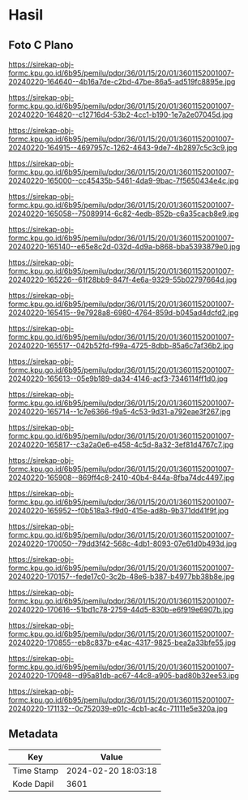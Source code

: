 # Hasil

## Foto C Plano

https://sirekap-obj-formc.kpu.go.id/6b95/pemilu/pdpr/36/01/15/20/01/3601152001007-20240220-164640--4b16a7de-c2bd-47be-86a5-ad519fc8895e.jpg

https://sirekap-obj-formc.kpu.go.id/6b95/pemilu/pdpr/36/01/15/20/01/3601152001007-20240220-164820--c12716d4-53b2-4cc1-b190-1e7a2e07045d.jpg

https://sirekap-obj-formc.kpu.go.id/6b95/pemilu/pdpr/36/01/15/20/01/3601152001007-20240220-164915--4697957c-1262-4643-9de7-4b2897c5c3c9.jpg

https://sirekap-obj-formc.kpu.go.id/6b95/pemilu/pdpr/36/01/15/20/01/3601152001007-20240220-165000--cc45435b-5461-4da9-9bac-7f5650434e4c.jpg

https://sirekap-obj-formc.kpu.go.id/6b95/pemilu/pdpr/36/01/15/20/01/3601152001007-20240220-165058--75089914-6c82-4edb-852b-c6a35cacb8e9.jpg

https://sirekap-obj-formc.kpu.go.id/6b95/pemilu/pdpr/36/01/15/20/01/3601152001007-20240220-165140--e65e8c2d-032d-4d9a-b868-bba5393879e0.jpg

https://sirekap-obj-formc.kpu.go.id/6b95/pemilu/pdpr/36/01/15/20/01/3601152001007-20240220-165226--61f28bb9-847f-4e6a-9329-55b02797664d.jpg

https://sirekap-obj-formc.kpu.go.id/6b95/pemilu/pdpr/36/01/15/20/01/3601152001007-20240220-165415--9e7928a8-6980-4764-859d-b045ad4dcfd2.jpg

https://sirekap-obj-formc.kpu.go.id/6b95/pemilu/pdpr/36/01/15/20/01/3601152001007-20240220-165517--042b52fd-f99a-4725-8dbb-85a6c7af36b2.jpg

https://sirekap-obj-formc.kpu.go.id/6b95/pemilu/pdpr/36/01/15/20/01/3601152001007-20240220-165613--05e9b189-da34-4146-acf3-7346114ff1d0.jpg

https://sirekap-obj-formc.kpu.go.id/6b95/pemilu/pdpr/36/01/15/20/01/3601152001007-20240220-165714--1c7e6366-f9a5-4c53-9d31-a792eae3f267.jpg

https://sirekap-obj-formc.kpu.go.id/6b95/pemilu/pdpr/36/01/15/20/01/3601152001007-20240220-165817--c3a2a0e6-e458-4c5d-8a32-3ef81d4767c7.jpg

https://sirekap-obj-formc.kpu.go.id/6b95/pemilu/pdpr/36/01/15/20/01/3601152001007-20240220-165908--869ff4c8-2410-40b4-844a-8fba74dc4497.jpg

https://sirekap-obj-formc.kpu.go.id/6b95/pemilu/pdpr/36/01/15/20/01/3601152001007-20240220-165952--f0b518a3-f9d0-415e-ad8b-9b371dd41f9f.jpg

https://sirekap-obj-formc.kpu.go.id/6b95/pemilu/pdpr/36/01/15/20/01/3601152001007-20240220-170050--79dd3f42-568c-4db1-8093-07e61d0b493d.jpg

https://sirekap-obj-formc.kpu.go.id/6b95/pemilu/pdpr/36/01/15/20/01/3601152001007-20240220-170157--fede17c0-3c2b-48e6-b387-b4977bb38b8e.jpg

https://sirekap-obj-formc.kpu.go.id/6b95/pemilu/pdpr/36/01/15/20/01/3601152001007-20240220-170616--51bd1c78-2759-44d5-830b-e6f919e6907b.jpg

https://sirekap-obj-formc.kpu.go.id/6b95/pemilu/pdpr/36/01/15/20/01/3601152001007-20240220-170855--eb8c837b-e4ac-4317-9825-bea2a33bfe55.jpg

https://sirekap-obj-formc.kpu.go.id/6b95/pemilu/pdpr/36/01/15/20/01/3601152001007-20240220-170948--d95a81db-ac67-44c8-a905-bad80b32ee53.jpg

https://sirekap-obj-formc.kpu.go.id/6b95/pemilu/pdpr/36/01/15/20/01/3601152001007-20240220-171132--0c752039-e01c-4cb1-ac4c-71111e5e320a.jpg


## Metadata

| Key        | Value               |
| ---------- | ------------------- |
| Time Stamp | 2024-02-20 18:03:18 |
| Kode Dapil | 3601                |



